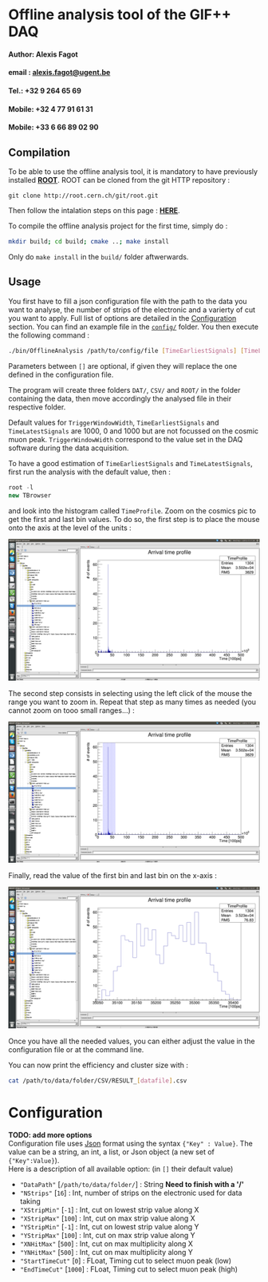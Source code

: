 # Offline analysis tool of the GIF++ DAQ
#### Author: Alexis Fagot
#### email : alexis.fagot@ugent.be
#### Tel.: +32 9 264 65 69
#### Mobile: +32 4 77 91 61 31
#### Mobile: +33 6 66 89 02 90

## Compilation

To be able to use the offline analysis tool, it is mandatory to have previously installed **[ROOT](https://root.cern.ch/drupal/content/installing-root-source)**. ROOT can be cloned from the git HTTP repository :

    git clone http://root.cern.ch/git/root.git

Then follow the intalation steps on this page : **[HERE](https://root.cern.ch/drupal/content/installing-root-source)**.

To compile the offline analysis project for the first time, simply do :
```bash
mkdir build; cd build; cmake ..; make install
```
Only do `make install` in the `build/` folder aftwerwards.

## Usage

You first have to fill a json configuration file with the path to the data you want to analyse, the number of strips of the electronic and a varierty of cut you want to apply. Full list of options are detailed in the [Configuration](#configuration) section. You can find an example file in the [`config/`](https://raw.githubusercontent.com/afagot/OfflineAnalysisTool/alexis/config/) folder.
You then execute the following command : 
```bash
./bin/OfflineAnalysis /path/to/config/file [TimeEarliestSignals] [TimeLatestSignals]
```
Parameters between `[]` are optional, if given they will replace the one defined in the configuration file.

The program will create three folders `DAT/`, `CSV/` and `ROOT/` in the folder containing the data, then move accordingly the analysed file in their respective folder.
 
Default values for `TriggerWindowWidth`, `TimeEarliestSignals` and `TimeLatestSignals` are 1000, 0 and 1000 but are not focussed on the cosmic muon peak. `TriggerWindowWidth` correspond to the value set in the DAQ software during the data acquisition.  

To have a good estimation of `TimeEarliestSignals` and `TimeLatestSignals`, first run the analysis with the default value, then :
```c++
root -l
new TBrowser
```
and look into the histogram called `TimeProfile`. Zoom on the cosmics pic to get the first and last bin values. To do so, the first step is to place the mouse onto the axis at the level of the units :

![Mouse on axis](https://raw.githubusercontent.com/afagot/OfflineAnalysisTool/alexis/img/step1.png "Mouse on axis")

The second step consists in selecting using the left click of the mouse the range you want to zoom in. Repeat that step as many times as needed (you cannot zoom on tooo small ranges...) :

![Range selection](https://raw.githubusercontent.com/afagot/OfflineAnalysisTool/alexis/img/step2.png "Range selection")

Finally, read the value of the first bin and last bin on the x-axis :

![Bins reading](https://raw.githubusercontent.com/afagot/OfflineAnalysisTool/alexis/img/step3.png "Bins reading")

Once you have all the needed values, you can either adjust the value in the configuration file or at the command line.


You can now print the efficiency and cluster size with :
```bash
cat /path/to/data/folder/CSV/RESULT_[datafile].csv
```

# Configuration
**TODO: add more options**  
Configuration file uses [Json](http://www.json.org/) format using the syntax `{"Key" : Value}`.
The value can be a string, an int, a list, or Json object (a new set of `{"Key":Value}`).  
Here is a description of all available option: (in `[]` their default value)

  - `"DataPath"` [`/path/to/data/folder/`] : String __Need to finish with a '/'__ 
  - `"NStrips"` [`16`] : Int, number of strips on the electronic used for data taking
  - `"XStripMin"` [`-1`]  : Int, cut on lowest strip value along X
  - `"XStripMax"` [`100`] : Int, cut on max strip value along X
  - `"YStripMin"` [`-1`]  : Int, cut on lowest strip value along Y
  - `"YStripMax"` [`100`] : Int, cut on max strip value along Y
  - `"XNHitMax"` [`500`]  : Int, cut on max multiplicity along X
  - `"YNHitMax"` [`500`]  : Int, cut on max multiplicity along Y 
  - `"StartTimeCut"` [`0`]  : FLoat, Timing cut to select muon peak (low) 
  - `"EndTimeCut"` [`1000`] : FLoat, Timing cut to select muon peak (high) 
